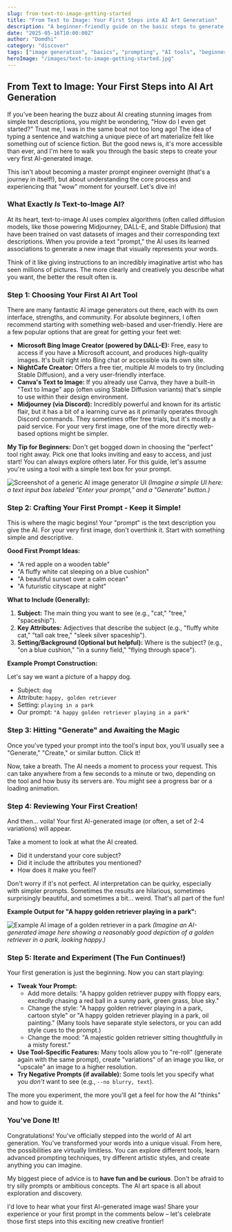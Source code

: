 ```yaml
---
slug: from-text-to-image-getting-started
title: "From Text to Image: Your First Steps into AI Art Generation"
description: "A beginner-friendly guide on the basic steps to generate your first images from text prompts using AI tools."
date: "2025-05-16T10:00:00Z"
author: "Domdhi"
category: "discover"
tags: ["image generation", "basics", "prompting", "AI tools", "beginners", "text-to-image"]
heroImage: "/images/text-to-image-getting-started.jpg"
---
```

## From Text to Image: Your First Steps into AI Art Generation

If you've been hearing the buzz about AI creating stunning images from simple text descriptions, you might be wondering, "How do I even get started?" Trust me, I was in the same boat not too long ago! The idea of typing a sentence and watching a unique piece of art materialize felt like something out of science fiction. But the good news is, it's more accessible than ever, and I'm here to walk you through the basic steps to create your very first AI-generated image.

This isn't about becoming a master prompt engineer overnight (that's a journey in itself!), but about understanding the core process and experiencing that "wow" moment for yourself. Let's dive in!

### What Exactly *Is* Text-to-Image AI?

At its heart, text-to-image AI uses complex algorithms (often called diffusion models, like those powering Midjourney, DALL-E, and Stable Diffusion) that have been trained on vast datasets of images and their corresponding text descriptions. When you provide a text "prompt," the AI uses its learned associations to generate a new image that visually represents your words.

Think of it like giving instructions to an incredibly imaginative artist who has seen millions of pictures. The more clearly and creatively you describe what you want, the better the result often is.

### Step 1: Choosing Your First AI Art Tool

There are many fantastic AI image generators out there, each with its own interface, strengths, and community. For absolute beginners, I often recommend starting with something web-based and user-friendly. Here are a few popular options that are great for getting your feet wet:

*   **Microsoft Bing Image Creator (powered by DALL-E):** Free, easy to access if you have a Microsoft account, and produces high-quality images. It's built right into Bing chat or accessible via its own site.
*   **NightCafe Creator:** Offers a free tier, multiple AI models to try (including Stable Diffusion), and a very user-friendly interface.
*   **Canva's Text to Image:** If you already use Canva, they have a built-in "Text to Image" app (often using Stable Diffusion variants) that's simple to use within their design environment.
*   **Midjourney (via Discord):** Incredibly powerful and known for its artistic flair, but it has a bit of a learning curve as it primarily operates through Discord commands. They sometimes offer free trials, but it's mostly a paid service. For your very first image, one of the more directly web-based options might be simpler.

**My Tip for Beginners:** Don't get bogged down in choosing the "perfect" tool right away. Pick one that looks inviting and easy to access, and just start! You can always explore others later. For this guide, let's assume you're using a tool with a simple text box for your prompt.

![Screenshot of a generic AI image generator UI](/images/generic-ai-tool-ui.jpg)
*(Imagine a simple UI here: a text input box labeled "Enter your prompt," and a "Generate" button.)*

### Step 2: Crafting Your First Prompt - Keep it Simple!

This is where the magic begins! Your "prompt" is the text description you give the AI. For your very first image, don't overthink it. Start with something simple and descriptive.

**Good First Prompt Ideas:**

*   "A red apple on a wooden table"
*   "A fluffy white cat sleeping on a blue cushion"
*   "A beautiful sunset over a calm ocean"
*   "A futuristic cityscape at night"

**What to Include (Generally):**

1.  **Subject:** The main thing you want to see (e.g., "cat," "tree," "spaceship").
2.  **Key Attributes:** Adjectives that describe the subject (e.g., "fluffy white cat," "tall oak tree," "sleek silver spaceship").
3.  **Setting/Background (Optional but helpful):** Where is the subject? (e.g., "on a blue cushion," "in a sunny field," "flying through space").

**Example Prompt Construction:**

Let's say we want a picture of a happy dog.
*   Subject: `dog`
*   Attribute: `happy, golden retriever`
*   Setting: `playing in a park`
*   Our prompt: `"A happy golden retriever playing in a park"`

### Step 3: Hitting "Generate" and Awaiting the Magic

Once you've typed your prompt into the tool's input box, you'll usually see a "Generate," "Create," or similar button. Click it!

Now, take a breath. The AI needs a moment to process your request. This can take anywhere from a few seconds to a minute or two, depending on the tool and how busy its servers are. You might see a progress bar or a loading animation.

### Step 4: Reviewing Your First Creation!

And then... voila! Your first AI-generated image (or often, a set of 2-4 variations) will appear.

Take a moment to look at what the AI created.
*   Did it understand your core subject?
*   Did it include the attributes you mentioned?
*   How does it make you feel?

Don't worry if it's not perfect. AI interpretation can be quirky, especially with simpler prompts. Sometimes the results are hilarious, sometimes surprisingly beautiful, and sometimes a bit... weird. That's all part of the fun!

**Example Output for "A happy golden retriever playing in a park":**

![Example AI image of a golden retriever in a park](/images/first-dog-generation.jpg)
*(Imagine an AI-generated image here showing a reasonably good depiction of a golden retriever in a park, looking happy.)*

### Step 5: Iterate and Experiment (The Fun Continues!)

Your first generation is just the beginning. Now you can start playing:

*   **Tweak Your Prompt:**
    *   Add more details: "A happy golden retriever puppy with floppy ears, excitedly chasing a red ball in a sunny park, green grass, blue sky."
    *   Change the style: "A happy golden retriever playing in a park, cartoon style" or "A happy golden retriever playing in a park, oil painting." (Many tools have separate style selectors, or you can add style cues to the prompt.)
    *   Change the mood: "A majestic golden retriever sitting thoughtfully in a misty forest."
*   **Use Tool-Specific Features:** Many tools allow you to "re-roll" (generate again with the same prompt), create "variations" of an image you like, or "upscale" an image to a higher resolution.
*   **Try Negative Prompts (if available):** Some tools let you specify what you *don't* want to see (e.g., `--no blurry, text`).

The more you experiment, the more you'll get a feel for how the AI "thinks" and how to guide it.

### You've Done It!

Congratulations! You've officially stepped into the world of AI art generation. You've transformed your words into a unique visual. From here, the possibilities are virtually limitless. You can explore different tools, learn advanced prompting techniques, try different artistic styles, and create anything you can imagine.

My biggest piece of advice is to **have fun and be curious**. Don't be afraid to try silly prompts or ambitious concepts. The AI art space is all about exploration and discovery.

I'd love to hear what your first AI-generated image was! Share your experience or your first prompt in the comments below – let's celebrate those first steps into this exciting new creative frontier!